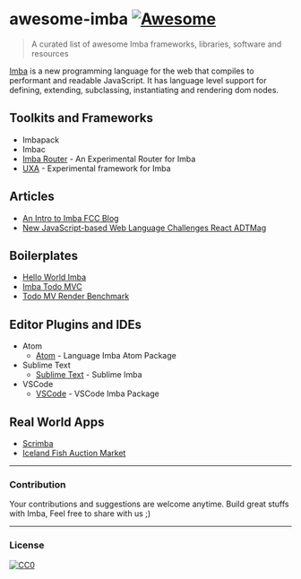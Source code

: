 # awesome-imba [![Awesome](https://cdn.rawgit.com/sindresorhus/awesome/d7305f38d29fed78fa85652e3a63e154dd8e8829/media/badge.svg)](https://github.com/sindresorhus/awesome)

> A curated list of awesome Imba frameworks, libraries, software and resources

[Imba](https://github.com/somebee/imba) is a new programming language for the web that compiles to performant and readable 
JavaScript. It has language level support for defining, extending, subclassing, instantiating and rendering dom nodes.

## Toolkits and Frameworks

- Imbapack
- Imbac
- [Imba Router](https://github.com/somebee/imba-router) - An Experimental Router for Imba
- [UXA](https://github.com/somebee/uxa) - Experimental framework for Imba 

## Articles

- [An Intro to Imba FCC Blog](https://github.com/koolamusic/awesome-imba)
- [New JavaScript-based Web Language Challenges React ADTMag](https://adtmag.com/articles/2016/01/14/imba-web-language.aspx)

## Boilerplates

- [Hello World Imba](https://github.com/somebee/hello-world-imba)
- [Imba Todo MVC](https://github.com/somebee/todomvc-imba)
- [Todo MV Render Benchmark](https://github.com/somebee/todomvc-render-benchmark)

## Editor Plugins and IDEs

* Atom
	* [Atom](http://github.com/somebee/language-imba) - Language Imba Atom Package
* Sublime Text
	* [Sublime Text](http://github.com/somebee/sublime-imba) - Sublime Imba
* VSCode
	* [VSCode](http://github.com/somebee/vscode-imba) - VSCode Imba Package

## Real World Apps

- [Scrimba](http://scrimba.com)
- [Iceland Fish Auction Market](https://rsf.is)



---
### Contribution
Your contributions and suggestions are welcome anytime. Build great stuffs with Imba, Feel free to share with us ;) 

---

### License
[![CC0](http://mirrors.creativecommons.org/presskit/buttons/88x31/svg/cc-zero.svg)](http://creativecommons.org/publicdomain/zero/1.0/)
